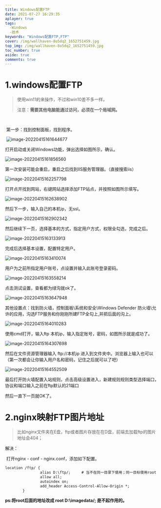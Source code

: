 ```yaml
---
title: Windows配置FTP
date: 2021-07-27 16:29:35
aplayer: true
tags:
  -Windows
  -技术
keywords: "Windows配置FTP,FTP"
cover: /img/wallhaven-8o5dq2_1652751459.jpg
top_img: /img/wallhaven-8o5dq2_1652751459.jpg
toc_number: true
aside: true
comments: true
---
```


# 1.windows配置FTP

> 使用win11的来操作，不过和win10差不多一样。
>
>  注意：**需要其他电脑能通过访问，必须在一个局域网。**

​			

​			第一步：找到控制面板，找到程序。

​			![image-20220415161644677](\img\image-20220415161644677.png)

打开启动或关闭Windows功能，弹出选择如图所示，确认。

![image-20220415161856560](C:\Users\lenovo\AppData\Roaming\Typora\typora-user-images\image-20220415161856560.png)

第一次安装可能会重启，重启之后找到IIS服务管理器。（直接搜索iis）

![image-20220415162257798](C:\Users\lenovo\AppData\Roaming\Typora\typora-user-images\image-20220415162257798.png)

打开点开找到网站，右键网站选择添加FTP站点，并按照如图所示填写。

![image-20220415162638902](C:\Users\lenovo\AppData\Roaming\Typora\typora-user-images\image-20220415162638902.png)

然后下一步，输入自己的本机ip，无ssl。

![image-20220415162902342](C:\Users\lenovo\AppData\Roaming\Typora\typora-user-images\image-20220415162902342.png)

然后继续下一页，选择基本的方式，指定用户方式，权限全勾选，完成之后。

![image-20220415163133913](C:\Users\lenovo\AppData\Roaming\Typora\typora-user-images\image-20220415163133913.png)

完成后选择基本设置，配置特定用户。

![image-20220415163410074](C:\Users\lenovo\AppData\Roaming\Typora\typora-user-images\image-20220415163410074.png)

用户为之前所指定用户账号，点设置并输入此账号登录密码。

![image-20220415163558214](C:\Users\lenovo\AppData\Roaming\Typora\typora-user-images\image-20220415163558214.png)

点击测试设置，查看都为绿沟就ok了。

![image-20220415163647948](C:\Users\lenovo\AppData\Roaming\Typora\typora-user-images\image-20220415163647948.png)

其他设置点：找到防火墙，控制面板\系统和安全\Windows Defender 防火墙\允许的应用，沟选FTP服务和你刚刚所建FTP全勾上,并把后面的沟上。

![image-20220415164010283](C:\Users\lenovo\AppData\Roaming\Typora\typora-user-images\image-20220415164010283.png)

使用cmd打开，输入ftp 本机ip，输入指定账号，密码，如图所示就是成功了。

![image-20220415164307698](C:\Users\lenovo\AppData\Roaming\Typora\typora-user-images\image-20220415164307698.png)

然后在文件资源管理器输入 ftp://本机ip 进入到文件夹中。浏览器上输入也可以（第一次都会让你输入用户名和密码，记住之后就可以了吧）

![image-20220415164552509](C:\Users\lenovo\AppData\Roaming\Typora\typora-user-images\image-20220415164552509.png)

最后打开防火墙配置入站规则，点击高级设置进入，新建规则规则类型选择端口，协议和端口输入之前在ftp默认的21端口

然后一直下一页就OK了。

# 2.nginx映射FTP图片地址

> 比如nginx文件夹在E盘，ftp或者图片存放在在D盘，前端去加载ftp的图片地址会404；

解决：

​			打开nginx  -   conf   -    nginx.conf，添加如下配置。

```XML
location /ftp/ {
				alias D:\ftp/;     # 当不在同一目录下使用；同一目标使用root
				allow all;
				autoindex on;
				add_header Access-Control-Allow-Origin *;
		}
```

**ps:将root后面的地址改成 root D:\imagedata/; 是不起作用的。**

